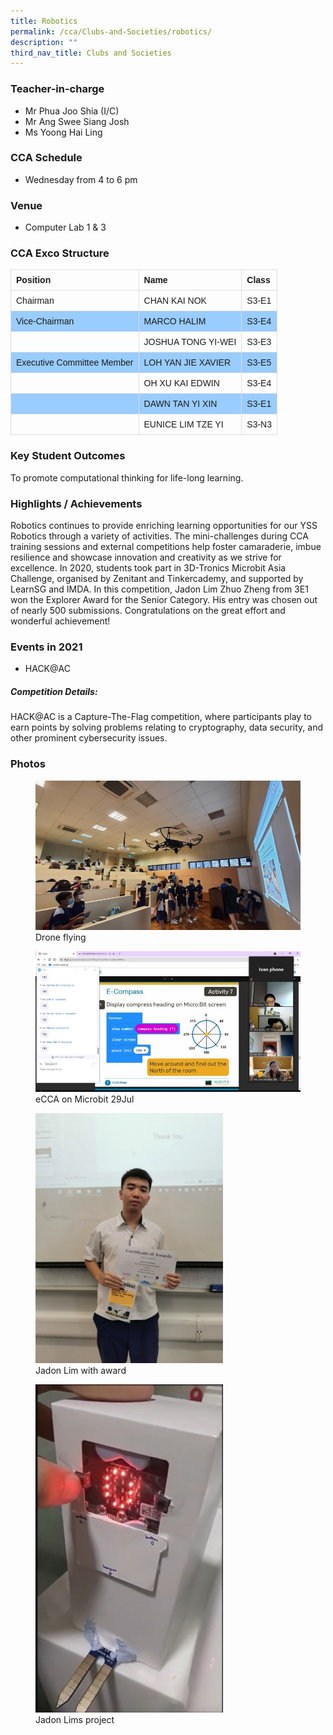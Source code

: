```yaml
---
title: Robotics
permalink: /cca/Clubs-and-Societies/robotics/
description: ""
third_nav_title: Clubs and Societies
---
```

### Teacher-in-charge
* Mr Phua Joo Shia (I/C)
* Mr Ang Swee Siang Josh
* Ms Yoong Hai Ling

### CCA Schedule
* Wednesday from 4 to 6 pm

### Venue
* Computer Lab 1 & 3

### CCA Exco Structure

<style>
table {
  font-family: arial, sans-serif;
  border-collapse: collapse;
  width: 100%;
}

td, th {
  border: 1px solid #dddddd;
  text-align: left;
  padding: 8px;
}

tr:nth-child(even) {
  background-color: #99ccff;
}
</style>



| Position | Name | Class |
| -------- | -------- | -------- |
| Chairman     | 	CHAN KAI NOK      | 	S3-E1     |
| Vice-Chairman     | MARCO HALIM    | 	S3-E4     |
|      | 	JOSHUA TONG YI-WEI    | S3-E3     |
| Executive Committee Member     | LOH YAN JIE XAVIER     | S3-E5     |
|      | OH XU KAI EDWIN     | S3-E4     |
|      | DAWN TAN YI XIN     | S3-E1     |
|      | EUNICE LIM TZE YI      | S3-N3     |


### Key Student Outcomes

To promote computational thinking for life-long learning.

### Highlights / Achievements

Robotics continues to provide enriching learning opportunities for our YSS Robotics through a variety of activities. The mini-challenges during CCA training sessions and external competitions help foster camaraderie, imbue resilience and showcase innovation and creativity as we strive for excellence. In 2020, students took part in 3D-Tronics Microbit Asia Challenge, organised by Zenitant and Tinkercademy, and supported by LearnSG and IMDA. In this competition, Jadon Lim Zhuo Zheng from 3E1 won the Explorer Award for the Senior Category. His entry was chosen out of nearly 500 submissions. Congratulations on the great effort and wonderful achievement! 

### Events in 2021
* HACK@AC

##### Competition Details:

HACK@AC is a Capture-The-Flag competition, where participants play to earn points by solving problems relating to cryptography, data security, and other prominent cybersecurity issues.

### Photos

<figure><img src="/images/StudDevelopment/CCAs/Clubs_Societies/Robotics/Robotics-1.jpg"><figcaption>Drone flying</figcaption></figure>

<figure><img src="/images/StudDevelopment/CCAs/Clubs_Societies/Robotics/Robotics-2.jpg"><figcaption>eCCA on Microbit 29Jul</figcaption></figure>

<figure><img src="/images/StudDevelopment/CCAs/Clubs_Societies/Robotics/Robotics-3a.jpeg" alt=" Jadon Lim with award" style="width:300px;"><figcaption>Jadon Lim with award</figcaption></figure>

<figure><img src="/images/StudDevelopment/CCAs/Clubs_Societies/Robotics/Robotics-4a.jpg" alt="Jadon Lims project" style="width:300px;"><figcaption>Jadon Lims project</figcaption></figure>